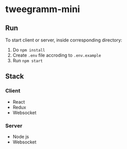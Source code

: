 # tweegramm-mini

## Run

To start client or server, inside corresponding directory:

1. Do `npm install`
2. Create `.env` file accroding to `.env.example`
3. Run `npm start`

## Stack

### Client
- React
- Redux
- Websocket

### Server
- Node js
- Websocket
